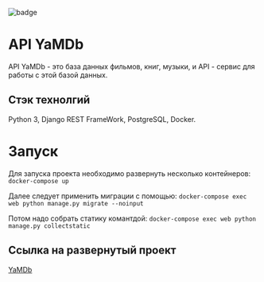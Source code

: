 ![badge](https://github.com/Anton-Kalinin/yamdb_final/actions/workflows/yamdb_workflow.yaml/badge.svg)
# API YaMDb
API YaMDb - это база данных фильмов, книг, музыки, и API - сервис для работы с этой базой данных.
## Стэк технолгий
Python 3, Django REST FrameWork, PostgreSQL, Docker.
# Запуск
Для запуска проекта необходимо развернуть несколько контейнеров:
``` docker-compose up ```

Далее следует применить миграции с помощью:
``` docker-compose exec web python manage.py migrate --noinput ```

Потом надо собрать статику комантдой:
``` docker-compose exec web python manage.py collectstatic ```

## Ссылка на развернутый проект
[YaMDb](http://84.201.176.77/api/v1/)